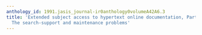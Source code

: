 ```yaml
---
anthology_id: 1991.jasis_journal-ir0anthology0volumeA42A6.3
title: 'Extended subject access to hypertext online documentation, Parts I and II:
  The search-support and maintenance problems'
---
```

